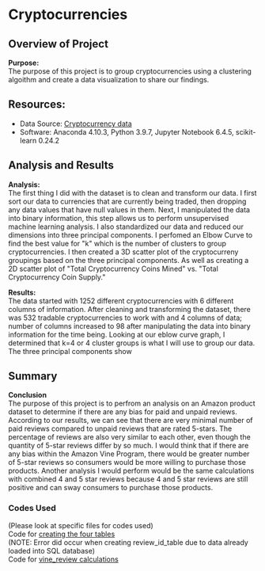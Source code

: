 # Cryptocurrencies

## Overview of Project  

**Purpose:**  
The purpose of this project is to group cryptocurrencies using a clustering algoithm and create a data visualization to share our findings.  

## Resources:  
- Data Source: [Cryptocurrency data](https://min-api.cryptocompare.com/data/all/coinlist)  
- Software: Anaconda 4.10.3, Python 3.9.7, Jupyter Notebook 6.4.5, scikit-learn 0.24.2  

## Analysis and Results  

**Analysis:**  
The first thing I did with the dataset is to clean and transform our data. I first sort our data to currencies that are currently being traded, then dropping any data values that have null values in them. Next, I manipulated the data into binary information, this step allows us to perform unsupervised machine learning analysis. I also standardized our data and reduced our dimensions into three principal components. I perfomed an Elbow Curve to find the best value for "k" which is the number of clusters to group cryptocurrencies. I then created a 3D scatter plot of the cryptocurreny groupings based on the three principal components. As well as creating a 2D scatter plot of "Total Cryptocurrency Coins Mined" vs. "Total Cryptocurrency Coin Supply."  

**Results:**  
The data started with 1252 different cryptocurrencies with 6 different columns of information. After cleaning and transforming the dataset, there was 532 tradable cryptocurrencies to work with and 4 columns of data; number of columns increased to 98 after manipulating the data into binary information for the time being. Looking at our eblow curve graph, I determined that k=4 or 4 cluster groups is what I will use to group our data. The three principal components show

## Summary  

**Conclusion**  
The purpose of this project is to perfrom an analysis on an Amazon product dataset to determine if there are any bias for paid and unpaid reviews. According to our results, we can see that there are very minimal number of paid reviews compared to unpaid reviews that are rated 5-stars. The percentage of reviews are also very similar to each other, even though the quantity of 5-star reviews differ by so much. I would think that if there are any bias within the Amazon Vine Program, there would be greater number of 5-star reviews so consumers would be more willing to purchase those products. Another analysis I would perform would be the same calculations with combined 4 and 5 star reviews because 4 and 5 star reviews are still positive and can sway consumers to purchase those products.  

### Codes Used  
(Please look at specific files for codes used)  
Code for [creating the four tables](https://github.com/tonywang3571/Amanzon_Vine_Analysis/blob/master/Amazon_Reviews_ETL.ipynb)  
(NOTE: Error did occur when creating review_id_table due to data already loaded into SQL database)  
Code for [vine_review calculations](https://github.com/tonywang3571/Amanzon_Vine_Analysis/blob/master/Vine_Review_Analysis.ipynb)  
